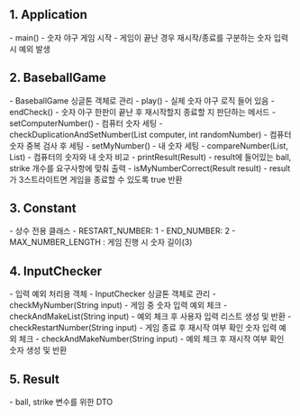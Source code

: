 <h2>1. Application</h2>
- main()
   - 숫자 야구 게임 시작
   - 게임이 끝난 경우 재시작/종료를 구분하는 숫자 입력 시 예외 발생

<h2>2. BaseballGame</h2>
- BaseballGame 싱글톤 객체로 관리
- play()
  - 실제 숫자 야구 로직 들어 있음
- endCheck()
  - 숫자 야구 한판이 끝난 후 재시작할지 종료할 지 판단하는 메서드
- setComputerNumber()
  - 컴퓨터 숫자 세팅
  - checkDuplicationAndSetNumber(List<Integer> computer, int randomNumber)
    - 컴퓨터 숫자 중복 검사 후 세팅 
- setMyNumber()
  - 내 숫자 세팅
- compareNumber(List, List)
  - 컴퓨터의 숫자와 내 숫자 비교
- printResult(Result)
  - result에 들어있는 ball, strike 개수를 요구사항에 맞춰 출력
- isMyNumberCorrect(Result result)
  - result가 3스트라이트면 게임을 종료할 수 있도록 true 반환

<h2>3. Constant </h2>
- 상수 전용 클래스
- RESTART_NUMBER: 1
- END_NUMBER: 2
- MAX_NUMBER_LENGTH : 게임 진행 시 숫자 길이(3)

<h2>4. InputChecker</h2>
- 입력 예외 처리용 객체
- InputChecker 싱글톤 객체로 관리
- checkMyNumber(String input)
  - 게임 중 숫자 입력 예외 체크
- checkAndMakeList(String input)
  - 예외 체크 후 사용자 입력 리스트 생성 및 반환
- checkRestartNumber(String input)
  - 게임 종료 후 재시작 여부 확인 숫자 입력 예외 체크
- checkAndMakeNumber(String input)
  - 예외 체크 후 재시작 여부 확인 숫자 생성 및 반환

<h2>5. Result</h2>
- ball, strike 변수를 위한 DTO